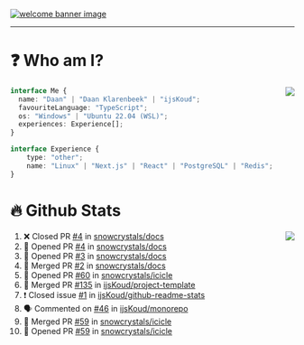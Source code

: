 <h1 align="center" style="display:none;"></h1>

<a href="https://ijskoud.dev/"><img src="https://cdn.ijskoud.dev/files/IIcds5oPKl.png" alt="welcome banner image" /></a>

---

# ❓ Who am I?

<img align="right" src="http://gh-stats.ijskoud.dev/api/top-langs?username=ijsKoud&cache_seconds=1800&layout=compact&hide_border=true&hide_rank=true&show_icons=true&theme=dark&title_color=ffffff&hide_border=true&locale=en" />

```typescript
interface Me {
  name: "Daan" | "Daan Klarenbeek" | "ijsKoud";
  favouriteLanguage: "TypeScript";
  os: "Windows" | "Ubuntu 22.04 (WSL)";
  experiences: Experience[];
}

interface Experience {
    type: "other";
    name: "Linux" | "Next.js" | "React" | "PostgreSQL" | "Redis";
}
```

# 🔥 Github Stats

<img align="right" src="http://gh-stats.ijskoud.dev/api? username=ijsKoud&cache_seconds=1800&hide_border=true&hide_rank=true&show_icons=true&theme=dark&title_color=ffffff&hide_border=true&locale=en">

<!--START_SECTION:activity-->
1. ❌ Closed PR [#4](https://github.com/snowcrystals/docs/pull/4) in [snowcrystals/docs](https://github.com/snowcrystals/docs)
2. 💪 Opened PR [#4](https://github.com/snowcrystals/docs/pull/4) in [snowcrystals/docs](https://github.com/snowcrystals/docs)
3. 💪 Opened PR [#3](https://github.com/snowcrystals/docs/pull/3) in [snowcrystals/docs](https://github.com/snowcrystals/docs)
4. 🎉 Merged PR [#2](https://github.com/snowcrystals/docs/pull/2) in [snowcrystals/docs](https://github.com/snowcrystals/docs)
5. 💪 Opened PR [#60](https://github.com/snowcrystals/icicle/pull/60) in [snowcrystals/icicle](https://github.com/snowcrystals/icicle)
6. 🎉 Merged PR [#135](https://github.com/ijsKoud/project-template/pull/135) in [ijsKoud/project-template](https://github.com/ijsKoud/project-template)
7. ❗️ Closed issue [#1](https://github.com/ijsKoud/github-readme-stats/issues/1) in [ijsKoud/github-readme-stats](https://github.com/ijsKoud/github-readme-stats)
8. 🗣 Commented on [#46](https://github.com/ijsKoud/monorepo/issues/46) in [ijsKoud/monorepo](https://github.com/ijsKoud/monorepo)
9. 🎉 Merged PR [#59](https://github.com/snowcrystals/icicle/pull/59) in [snowcrystals/icicle](https://github.com/snowcrystals/icicle)
10. 💪 Opened PR [#59](https://github.com/snowcrystals/icicle/pull/59) in [snowcrystals/icicle](https://github.com/snowcrystals/icicle)
<!--END_SECTION:activity-->

<h1 align="center" style="display:none;"></h1>

